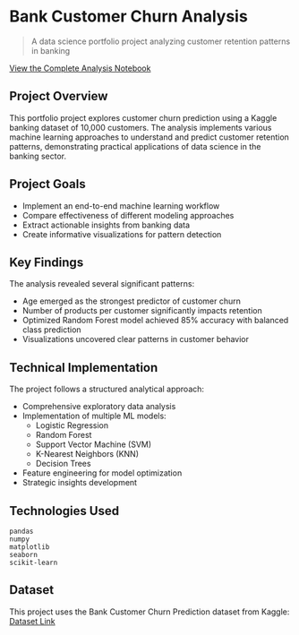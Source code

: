 # Bank Customer Churn Analysis
> A data science portfolio project analyzing customer retention patterns in banking

[View the Complete Analysis Notebook](bank_churn_analysis.ipynb)

## Project Overview
This portfolio project explores customer churn prediction using a Kaggle banking dataset of 10,000 customers. The analysis implements various machine learning approaches to understand and predict customer retention patterns, demonstrating practical applications of data science in the banking sector.

## Project Goals
- Implement an end-to-end machine learning workflow
- Compare effectiveness of different modeling approaches
- Extract actionable insights from banking data
- Create informative visualizations for pattern detection

## Key Findings
The analysis revealed several significant patterns:
- Age emerged as the strongest predictor of customer churn
- Number of products per customer significantly impacts retention
- Optimized Random Forest model achieved 85% accuracy with balanced class prediction
- Visualizations uncovered clear patterns in customer behavior

## Technical Implementation
The project follows a structured analytical approach:
- Comprehensive exploratory data analysis
- Implementation of multiple ML models:
  - Logistic Regression
  - Random Forest
  - Support Vector Machine (SVM)
  - K-Nearest Neighbors (KNN)
  - Decision Trees
- Feature engineering for model optimization
- Strategic insights development

## Technologies Used
```
pandas
numpy
matplotlib
seaborn
scikit-learn
```

## Dataset
This project uses the Bank Customer Churn Prediction dataset from Kaggle: [Dataset Link](https://www.kaggle.com/datasets/marusagar/bank-customer-attrition-insights)
